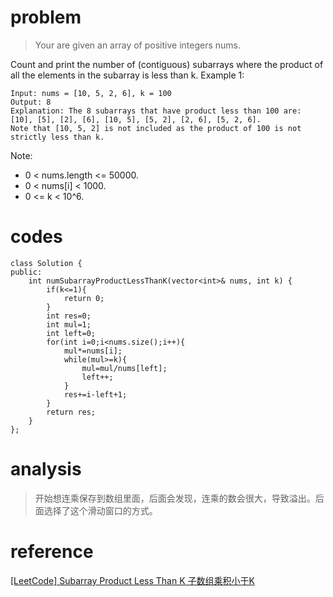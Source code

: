 # problem
>Your are given an array of positive integers nums.

Count and print the number of (contiguous) subarrays where the product of all the elements in the subarray is less than k.
Example 1:
```
Input: nums = [10, 5, 2, 6], k = 100
Output: 8
Explanation: The 8 subarrays that have product less than 100 are: [10], [5], [2], [6], [10, 5], [5, 2], [2, 6], [5, 2, 6].
Note that [10, 5, 2] is not included as the product of 100 is not strictly less than k.
```
Note:
- 0 < nums.length <= 50000.
- 0 < nums[i] < 1000.
- 0 <= k < 10^6.

# codes
```
class Solution {
public:
    int numSubarrayProductLessThanK(vector<int>& nums, int k) {
        if(k<=1){
            return 0;
        }
        int res=0;
        int mul=1;
        int left=0;
        for(int i=0;i<nums.size();i++){
            mul*=nums[i];
            while(mul>=k){
                mul=mul/nums[left];
                left++;
            }
            res+=i-left+1;
        }
        return res;
    }
};
```

# analysis
>开始想连乘保存到数组里面，后面会发现，连乘的数会很大，导致溢出。后面选择了这个滑动窗口的方式。

# reference
[[LeetCode] Subarray Product Less Than K 子数组乘积小于K][1]

[1]: http://www.cnblogs.com/grandyang/p/7753959.html
